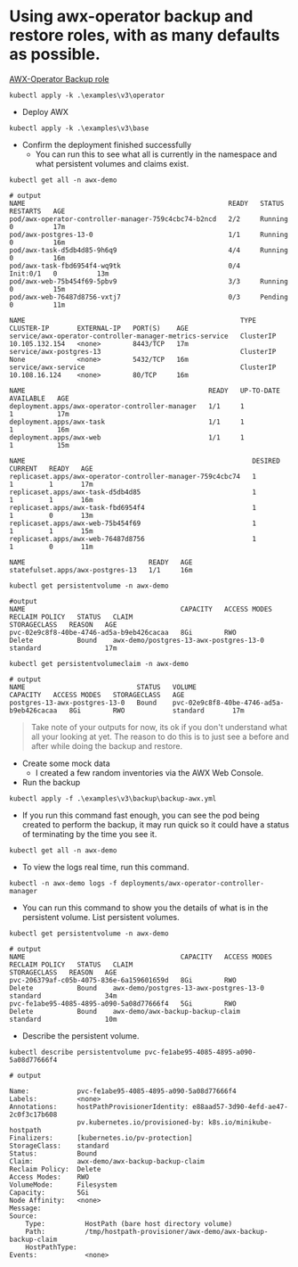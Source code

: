# Using awx-operator backup and restore roles, with as many defaults as possible.

[AWX-Operator Backup role](https://github.com/ansible/awx-operator/blob/devel/roles/backup/README.md)

```shell
kubectl apply -k .\examples\v3\operator
```

- Deploy AWX

```shell
kubectl apply -k .\examples\v3\base
```

- Confirm the deployment finished successfully
  - You can run this to see what all is currently in the namespace and what persistent volumes and claims exist.

```shell
kubectl get all -n awx-demo
```

```shell
# output
NAME                                                   READY   STATUS     RESTARTS   AGE
pod/awx-operator-controller-manager-759c4cbc74-b2ncd   2/2     Running    0          17m
pod/awx-postgres-13-0                                  1/1     Running    0          16m
pod/awx-task-d5db4d85-9h6q9                            4/4     Running    0          16m
pod/awx-task-fbd6954f4-wq9tk                           0/4     Init:0/1   0          13m
pod/awx-web-75b454f69-5pbv9                            3/3     Running    0          15m
pod/awx-web-76487d8756-vxtj7                           0/3     Pending    0          11m

NAME                                                      TYPE        CLUSTER-IP       EXTERNAL-IP   PORT(S)    AGE
service/awx-operator-controller-manager-metrics-service   ClusterIP   10.105.132.154   <none>        8443/TCP   17m
service/awx-postgres-13                                   ClusterIP   None             <none>        5432/TCP   16m
service/awx-service                                       ClusterIP   10.108.16.124    <none>        80/TCP     16m

NAME                                              READY   UP-TO-DATE   AVAILABLE   AGE
deployment.apps/awx-operator-controller-manager   1/1     1            1           17m
deployment.apps/awx-task                          1/1     1            1           16m
deployment.apps/awx-web                           1/1     1            1           15m

NAME                                                         DESIRED   CURRENT   READY   AGE
replicaset.apps/awx-operator-controller-manager-759c4cbc74   1         1         1       17m
replicaset.apps/awx-task-d5db4d85                            1         1         1       16m
replicaset.apps/awx-task-fbd6954f4                           1         1         0       13m
replicaset.apps/awx-web-75b454f69                            1         1         1       15m
replicaset.apps/awx-web-76487d8756                           1         1         0       11m

NAME                               READY   AGE
statefulset.apps/awx-postgres-13   1/1     16m
```

```shell
kubectl get persistentvolume -n awx-demo
```

```shell
#output
NAME                                       CAPACITY   ACCESS MODES   RECLAIM POLICY   STATUS   CLAIM                                    STORAGECLASS   REASON   AGE
pvc-02e9c8f8-40be-4746-ad5a-b9eb426cacaa   8Gi        RWO            Delete           Bound    awx-demo/postgres-13-awx-postgres-13-0   standard                17m
```

```shell
kubectl get persistentvolumeclaim -n awx-demo
```

```shell
# output
NAME                            STATUS   VOLUME                                     CAPACITY   ACCESS MODES   STORAGECLASS   AGE
postgres-13-awx-postgres-13-0   Bound    pvc-02e9c8f8-40be-4746-ad5a-b9eb426cacaa   8Gi        RWO            standard       17m
```

> Take note of your outputs for now, its ok if you don't understand what all your looking at yet. The reason to do this is to just see a before and after while doing the backup and restore.

- Create some mock data
  - I created a few random inventories via the AWX Web Console.
- Run the backup

```shell
kubectl apply -f .\examples\v3\backup\backup-awx.yml
```

- If you run this command fast enough, you can see the pod being created to perform the backup, it may run quick so it could have a status of terminating by the time you see it.

```shell
kubectl get all -n awx-demo
```

- To view the logs real time, run this command.

```shell
kubectl -n awx-demo logs -f deployments/awx-operator-controller-manager
```

- You can run this command to show you the details of what is in the persistent volume. List persistent volumes.

```shell
kubectl get persistentvolume -n awx-demo
```

```shell
# output
NAME                                       CAPACITY   ACCESS MODES   RECLAIM POLICY   STATUS   CLAIM                                    STORAGECLASS   REASON   AGE
pvc-206379af-c05b-4075-836e-6a159601659d   8Gi        RWO            Delete           Bound    awx-demo/postgres-13-awx-postgres-13-0   standard                34m
pvc-fe1abe95-4085-4895-a090-5a08d77666f4   5Gi        RWO            Delete           Bound    awx-demo/awx-backup-backup-claim         standard                10m
```

- Describe the persistent volume.

```shell
kubectl describe persistentvolume pvc-fe1abe95-4085-4895-a090-5a08d77666f4
```

```shell
# output

Name:            pvc-fe1abe95-4085-4895-a090-5a08d77666f4
Labels:          <none>
Annotations:     hostPathProvisionerIdentity: e88aad57-3d90-4efd-ae47-2c0f3c17b608
                 pv.kubernetes.io/provisioned-by: k8s.io/minikube-hostpath
Finalizers:      [kubernetes.io/pv-protection]
StorageClass:    standard
Status:          Bound
Claim:           awx-demo/awx-backup-backup-claim
Reclaim Policy:  Delete
Access Modes:    RWO
VolumeMode:      Filesystem
Capacity:        5Gi
Node Affinity:   <none>
Message:
Source:
    Type:          HostPath (bare host directory volume)
    Path:          /tmp/hostpath-provisioner/awx-demo/awx-backup-backup-claim
    HostPathType:
Events:            <none>
```



